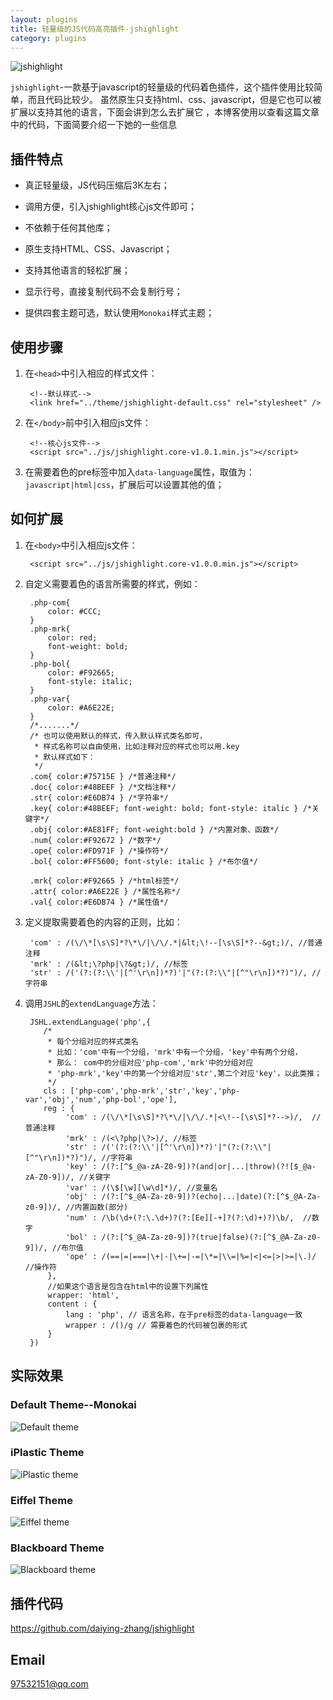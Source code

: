 ```yaml
---
layout: plugins
title: 轻量级的JS代码高亮插件-jshighlight
category: plugins
---
```



![jshighlight](/images/content/plugins/jshighlight/jshighlight.jpg)

`jshighlight`-一款基于javascript的轻量级的代码着色插件，这个插件使用比较简单，而且代码比较少。
虽然原生只支持html、css、javascript，但是它也可以被扩展以支持其他的语言，下面会讲到怎么去扩展它
，本博客使用以查看这篇文章中的代码，下面简要介绍一下她的一些信息

## 插件特点

* 真正轻量级，JS代码压缩后3K左右；

* 调用方便，引入jshighlight核心js文件即可；

* 不依赖于任何其他库；

* 原生支持HTML、CSS、Javascript；

* 支持其他语言的轻松扩展；

* 显示行号，直接复制代码不会复制行号；

* 提供四套主题可选，默认使用`Monokai`样式主题；

## 使用步骤

1. 在`<head>`中引入相应的样式文件：

        <!--默认样式--> 
        <link href="../theme/jshighlight-default.css" rel="stylesheet" />
    
2. 在`</body>`前中引入相应js文件：

        <!--核心js文件--> 
        <script src="../js/jshighlight.core-v1.0.1.min.js"></script>
    
3. 在需要着色的pre标签中加入`data-language`属性，取值为：`javascript|html|css`，扩展后可以设置其他的值；

## 如何扩展

1. 在`<body>`中引入相应js文件：

        <script src="../js/jshighlight.core-v1.0.0.min.js"></script> 
    
2. 自定义需要着色的语言所需要的样式，例如：

        .php-com{
            color: #CCC;
        }
        .php-mrk{
            color: red;
            font-weight: bold;
        }
        .php-bol{
            color: #F92665;
            font-style: italic;
        }
        .php-var{
            color: #A6E22E;
        }
        /*.......*/
        /* 也可以使用默认的样式，传入默认样式类名即可，
         * 样式名称可以自由使用，比如注释对应的样式也可以用.key
         * 默认样式如下：
         */
        .com{ color:#75715E } /*普通注释*/
        .doc{ color:#48BEEF } /*文档注释*/
        .str{ color:#E6DB74 } /*字符串*/
        .key{ color:#48BEEF; font-weight: bold; font-style: italic } /*关键字*/
        .obj{ color:#AE81FF; font-weight:bold } /*内置对象、函数*/
        .num{ color:#F92672 } /*数字*/
        .ope{ color:#FD971F } /*操作符*/
        .bol{ color:#FF5600; font-style: italic } /*布尔值*/
        
        .mrk{ color:#F92665 } /*html标签*/
        .attr{ color:#A6E22E } /*属性名称*/
        .val{ color:#E6DB74 } /*属性值*/
    
3. 定义提取需要着色的内容的正则，比如：

        'com' : /(\/\*[\s\S]*?\*\/|\/\/.*|&lt;\!--[\s\S]*?--&gt;)/, //普通注释 
        'mrk' : /(&lt;\?php|\?&gt;)/, //标签 
        'str' : /('(?:(?:\\'|[^'\r\n])*?)'|"(?:(?:\\"|[^"\r\n])*?)")/, //字符串
    
4. 调用`JSHL`的`extendLanguage`方法：

        JSHL.extendLanguage('php',{
           /*
            * 每个分组对应的样式类名
            * 比如：'com'中有一个分组，'mrk'中有一个分组，'key'中有两个分组，
            * 那么： com中的分组对应'php-com','mrk'中的分组对应
            * 'php-mrk','key'中的第一个分组对应'str',第二个对应'key'，以此类推；
            */
           cls : ['php-com','php-mrk','str','key','php-var','obj','num','php-bol','ope'],
           reg : {
                'com' : /(\/\*[\s\S]*?\*\/|\/\/.*|<\!--[\s\S]*?-->)/,  //普通注释
                'mrk' : /(<\?php|\?>)/, //标签
                'str' : /('(?:(?:\\'|[^'\r\n])*?)'|"(?:(?:\\"|[^"\r\n])*?)")/, //字符串
                'key' : /(?:[^$_@a-zA-Z0-9])?(and|or|...|throw)(?![$_@a-zA-Z0-9])/, //关键字
                'var' : /(\$[\w][\w\d]*)/, //变量名
                'obj' : /(?:[^$_@A-Za-z0-9])?(echo|...|date)(?:[^$_@A-Za-z0-9])/, //内置函数(部分)
                'num' : /\b(\d+(?:\.\d+)?(?:[Ee][-+]?(?:\d)+)?)\b/,  //数字
                'bol' : /(?:[^$_@A-Za-z0-9])?(true|false)(?:[^$_@A-Za-z0-9])/, //布尔值
                'ope' : /(==|=|===|\+|-|\+=|-=|\*=|\\=|%=|<|<=|>|>=|\.)/  //操作符
            },
            //如果这个语言是包含在html中的设置下列属性
            wrapper: 'html',
            content : {
                lang : 'php', // 语言名称，在于pre标签的data-language一致
                wrapper : /()/g // 需要着色的代码被包裹的形式
            }
        })
    
## 实际效果

### Default Theme--Monokai
![Default theme](/images/content/plugins/jshighlight/default.png)

### iPlastic Theme
![iPlastic theme](/images/content/plugins/jshighlight/iPlastic.png)

### Eiffel Theme
![Eiffel theme](/images/content/plugins/jshighlight/Eiffel.png)

### Blackboard Theme
![Blackboard theme](/images/content/plugins/jshighlight/Blackboard.png)

## 插件代码

<https://github.com/daiying-zhang/jshighlight>

## Email

<97532151@qq.com>

